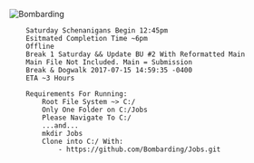 
![Bombarding](https://i.ytimg.com/vi/HZhZu0iPtA0/maxresdefault.jpg)

```
	Saturday Schenanigans Begin 12:45pm
	Esitmated Completion Time ~6pm
	Offline
	Break 1 Saturday && Update BU #2 With Reformatted Main
	Main File Not Included. Main = Submission
	Break & Dogwalk 2017-07-15 14:59:35 -0400
	ETA ~3 Hours
	
	Requirements For Running:
		Root File System ~> C:/
		Only One Folder on C:/Jobs
		Please Navigate To C:/
		...and...
		mkdir Jobs
		Clone into C:/ With:
			- https://github.com/Bombarding/Jobs.git
```
